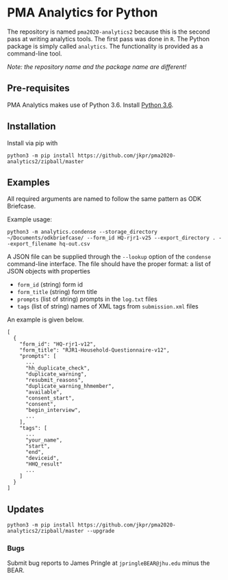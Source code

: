 # PMA Analytics for Python

The repository is named `pma2020-analytics2` because this is the second pass at 
writing analytics tools. The first pass was done in `R`. The Python package is 
simply called `analytics`. The functionality is provided as a command-line 
tool.

*Note: the repository name and the package name are different!*

## Pre-requisites

PMA Analytics makes use of Python 3.6. Install [Python 3.6][1]. 

[1]: https://www.python.org/downloads/

## Installation

Install via pip with

```
python3 -m pip install https://github.com/jkpr/pma2020-analytics2/zipball/master
```


## Examples

All required arguments are named to follow the same pattern as ODK Briefcase.

Example usage:

```
python3 -m analytics.condense --storage_directory ~/Documents/odkbriefcase/ --form_id HQ-rjr1-v25 --export_directory . --export_filename hq-out.csv
```

A JSON file can be supplied through the `--lookup` option of the `condense` 
command-line interface. The file should have the proper format: a list of JSON 
objects with properties

* `form_id` (string) form id
* `form_title` (string) form title
* `prompts` (list of string) prompts in the `log.txt` files
* `tags` (list of string) names of XML tags from `submission.xml` files 

An example is given below.

```
[
  {
    "form_id": "HQ-rjr1-v12",
    "form_title": "RJR1-Household-Questionnaire-v12",
    "prompts": [
      ...
      "hh_duplicate_check",
      "duplicate_warning",
      "resubmit_reasons",
      "duplicate_warning_hhmember",
      "available",
      "consent_start",
      "consent",
      "begin_interview",
      ...
    ],
    "tags": [
      ...
      "your_name",
      "start",
      "end",
      "deviceid",
      "HHQ_result"
      ...
    ]
  }
]
```

## Updates

```
python3 -m pip install https://github.com/jkpr/pma2020-analytics2/zipball/master --upgrade
```


### Bugs

Submit bug reports to James Pringle at `jpringleBEAR@jhu.edu` minus the BEAR.
